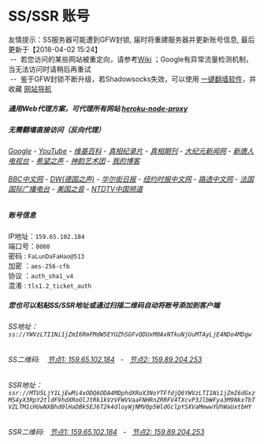 # SS/SSR 账号 

友情提示：SS服务器可能遭到GFW封锁, 届时将重建服务器并更新账号信息, 最后更新于【2018-04-02 15:24】
<br/>&nbsp;--&nbsp; 若您访问的某些网站被重定向，请参考[Wiki](https://github.com/gfw-breaker/ssr-accounts/wiki) ；Google有异常流量检测机制，当无法访问时请稍后再重试
<br/>&nbsp;--&nbsp; 鉴于GFW封锁不断升级，若Shadowsocks失效，可以使用 [一键翻墙软件](http://144.202.110.140:10000/fgate/)，并收藏 [网站导航](https://github.com/gfw-breaker/open-proxy/blob/master/README.md) 

##### 通用Web代理方案，可代理所有网站 [heroku-node-proxy](https://github.com/gfw-breaker/heroku-node-proxy#--end--) 

#####  无需翻墙直接访问（反向代理）
######  [Google](http://45.32.131.207:8888/search?q=425事件) - [YouTube](http://45.32.131.207:8700/results?search_query=425事件) - [维基百科](http://45.32.131.207:8100/wiki/喬高-麥塔斯調查報告) - [真相纪录片](http://45.32.131.207:10080/videos) - [真相期刊](http://45.32.131.207:8300/display.aspx?category_id=3&zhuanti_id=2) - [大纪元新闻网](http://45.32.131.207:10080) - [新唐人电视台](http://45.32.131.207:8000) - [希望之声](http://45.32.131.207:8200) - [神韵艺术团](http://45.32.131.207:8000/xtr/gb/prog673.html) - [我的博客](http://45.32.131.207:10000/)<br/> <br/> [BBC中文网](http://45.32.131.207:9100/zhongwen) - [DW(德国之声)](http://45.32.131.207:9200/zh/在线报导/s-9058?&zhongwen=simp) - [华尔街日报](http://45.32.131.207:9300) - [纽约时报中文网](http://45.32.131.207:9400) - [路透中文网](http://45.32.131.207:9500/) - [法国国际广播电台](http://45.32.131.207:9600/) - [美国之音](http://45.32.131.207:9700/) - [NTDTV中国频道](http://45.32.131.207:10080/videos/tv.html)


##### 账号信息
IP地址：`159.65.102.184`  
端口号：`8080`  
密码  : `FaLunDaFaHao@513`  
加密  ：`aes-256-cfb`  
协议  ：`auth_sha1_v4`  
混淆  : `tls1.2_ticket_auth`  

##### 您也可以粘贴SS/SSR地址或通过扫描二维码自动将账号添加到客户端

######  SS地址： `ss://YWVzLTI1Ni1jZmI6RmFMdW5EYUZhSGFvQDUxM0AxNTkuNjUuMTAyLjE4NDo4MDgw`   
######  SS二维码: &nbsp;&nbsp; <a href="http://159.65.102.184/info/ss.html" target="_blank">节点1: 159.65.102.184</a> &nbsp;&nbsp;-&nbsp;&nbsp; <a href="http://159.89.204.253/info/ss.html" target="_blank">节点2: 159.89.204.253</a>

######  SSR地址： `ssr://MTU5LjY1LjEwMi4xODQ6ODA4MDphdXRoX3NoYTFfdjQ6YWVzLTI1Ni1jZmI6dGxzMS4yX3RpY2tldF9hdXRoOlJtRk1kVzVFWVVaaFNHRnZRRFV4TXcvP3JlbWFya3M9NkxTbTVZLTM1cHUwNXBhd0lHaDBkSEJ6T2k4dloyWjNMV0p5WldGclpYSXVaMmwwYUhWaUxtbHY`     
######  SSR二维码: &nbsp;&nbsp;<a href="http://159.65.102.184/info/ssr.html" target="_blank">节点1: 159.65.102.184</a> &nbsp;&nbsp;-&nbsp;&nbsp; <a href="http://159.89.204.253/info/ssr.html" target="_blank">节点2: 159.89.204.253</a>



